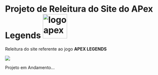 <h1>Projeto de Releitura do Site do APex Legends <img src="https://static.wikia.nocookie.net/apexlegends_gamepedia_en/images/b/be/Season_11.svg/revision/latest?cb=20211018163637" width="80" height="80" alt="logo apex"></h1>

<p>Releitura do site referente ao jogo <strong>APEX LEGENDS</strong></p>
<p><a href="https://dgzinhony.github.io/Apex-Legends-Releitura/" target="_blank"><img src="https://img.shields.io/badge/Apex%20Legend%20Releitura-Site-red" target="_blank"></a></p>
 
 <p>Projeto em Andamento...</p>
